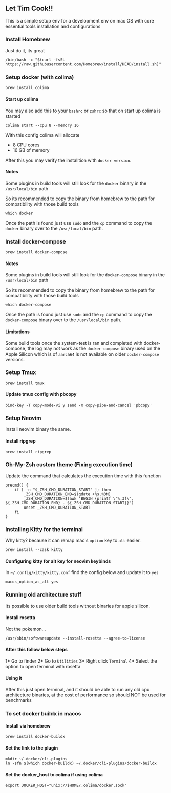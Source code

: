 ## Let Tim Cook!!

This is a simple setup env for a development env on mac OS with core essential tools installation and configurations

### Install Homebrew
Just do it, its great
```
/bin/bash -c "$(curl -fsSL https://raw.githubusercontent.com/Homebrew/install/HEAD/install.sh)"
```

### Setup docker (with colima)
```
brew install colima
```

#### Start up colima 
You may also add this to your `bashrc` or `zshrc` so that on start up colima is started
```
colima start --cpu 8 --memory 16
```
With this config colima will allocate
* 8 CPU cores
* 16 GB of memory

After this you may verify the installtion with `docker version`.

#### Notes
Some plugins in build tools will still look for the `docker` binary in the `/usr/local/bin` path

So its recommended to copy the binary from homebrew to the path for compatibility with those build tools
```
which docker
```

Once the path is found just use `sudo` and the `cp` command to copy the `docker` binary over to the `/usr/local/bin` path.

### Install docker-compose
```
brew install docker-compose
```

#### Notes
Some plugins in build tools will still look for the `docker-compose` binary in the `/usr/local/bin` path

So its recommended to copy the binary from homebrew to the path for compatibility with those build tools
```
which docker-compose
```

Once the path is found just use `sudo` and the `cp` command to copy the `docker-compose` binary over to the `/usr/local/bin` path.


#### Limitations
Some build tools once the system-test is ran and completed with docker-compose, the log may not work as the `docker-compose` binary used on the Apple Silicon which is of `aarch64` is not available on older `docker-compose` versions.

### Setup Tmux
```
brew install tmux
```
#### Update tmux config with pbcopy
```
bind-key -T copy-mode-vi y send -X copy-pipe-and-cancel 'pbcopy'
```
### Setup Neovim
Install neovim binary the same.

#### Install ripgrep
```
brew install ripgrep
```

### Oh-My-Zsh custom theme (Fixing execution time)
Update the command that calculates the execution time with this function
```
precmd() {
    if [ -n "$_ZSH_CMD_DURATION_START" ]; then
        _ZSH_CMD_DURATION_END=$(gdate +%s.%3N)
        _ZSH_CMD_DURATION=$(awk "BEGIN {printf \"%.3f\", ${_ZSH_CMD_DURATION_END} - ${_ZSH_CMD_DURATION_START}}")
        unset _ZSH_CMD_DURATION_START
    fi
}
```

### Installing Kitty for the terminal
Why kitty? because it can remap mac's `option` key to `alt` easier.
```
brew install --cask kitty
```

#### Configuring kitty for alt key for neovim keybinds
In `~/.config/kitty/kitty.conf` find the config below and update it to `yes`
```
macos_option_as_alt yes
```

### Running old architecture stuff
Its possible to use older build tools without binaries for apple silicon. 

#### Install rosetta
Not the pokemon...
```
/usr/sbin/softwareupdate --install-rosetta --agree-to-license
```

#### After this follow below steps
1* Go to finder
2* Go to `Utilities`
3* Right click `Terminal`
4* Select the option to open terminal with rosetta

#### Using it 
After this just open terminal, and it should be able to run any old cpu architecture binaries, at the cost of performance so should NOT be used for benchmarks

### To set docker buildx in macos
#### Install via homebrew
```
brew install docker-buildx
```
#### Set the link to the plugin
```
mkdir ~/.docker/cli-plugins
ln -sfn $(which docker-buildx) ~/.docker/cli-plugins/docker-buildx
```
#### Set the docker_host to colima if using colima
```
export DOCKER_HOST="unix://$HOME/.colima/docker.sock"
```
